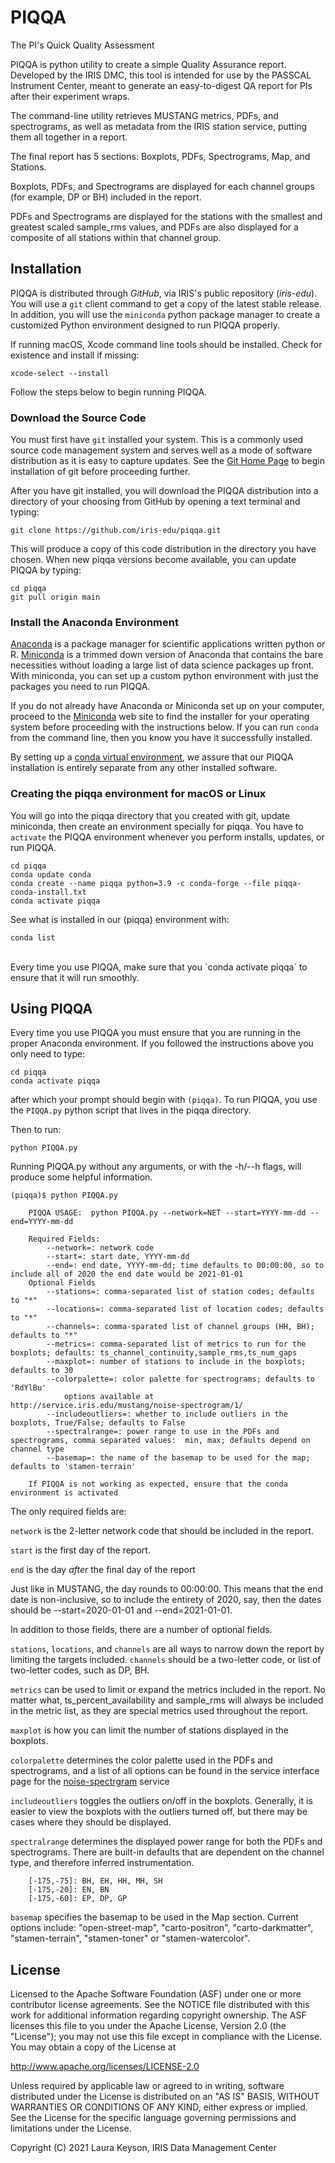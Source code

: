# PIQQA
The PI's Quick Quality Assessment   

PIQQA is python utility to create a simple Quality Assurance report. Developed by the IRIS DMC, this tool is intended for use by the PASSCAL Instrument Center, meant to generate an easy-to-digest QA report for PIs after their experiment wraps.

The command-line utility retrieves MUSTANG metrics, PDFs, and spectrograms, as well as metadata from the IRIS station service, putting them all together in a report.

The final report has 5 sections: Boxplots, PDFs, Spectrograms, Map, and Stations. 

Boxplots, PDFs, and Spectrograms are displayed for each channel groups (for example, DP or BH) included in the report.

PDFs and Spectrograms are displayed for the stations with the smallest and greatest scaled sample_rms values, and PDFs are also displayed for a composite of all stations within that channel group. 


## Installation

PIQQA is distributed through _GitHub_, via IRIS's public repository (_iris-edu_). You will use a ```git``` 
client command to get a copy of the latest stable release. In addition, you will use the ```miniconda``` 
python package manager to create a customized Python environment designed to run PIQQA properly.

If running macOS, Xcode command line tools should be installed. Check for existence and install if 
missing:
```
xcode-select --install
```

Follow the steps below to begin running PIQQA.

### Download the Source Code

You must first have ```git``` installed your system. This is a commonly used source code management system
and serves well as a mode of software distribution as it is easy to capture updates. See the 
[Git Home Page](https://git-scm.com/) to begin installation of git before proceeding further.

After you have git installed, you will download the PIQQA distribution into a directory of your choosing 
from GitHub by opening a text terminal and typing:

```
git clone https://github.com/iris-edu/piqqa.git
```

This will produce a copy of this code distribution in the directory you have chosen. When new piqqa versions 
become available, you can update PIQQA by typing:

```
cd piqqa
git pull origin main
```

### Install the Anaconda Environment

[Anaconda](https://www.anaconda.com) is a package manager for 
scientific applications written python or R. [Miniconda](http://conda.pydata.org/miniconda.html) is a trimmed 
down version of Anaconda that contains the bare necessities without loading a large list of data science packages 
up front. With miniconda, you can set up a custom python environment with just the packages you need to run PIQQA.

If you do not already have Anaconda or Miniconda set up on your computer, proceed to the [Miniconda](http://conda.pydata.org/miniconda.html) web site to find the installer for your
operating system before proceeding with the instructions below. If you can run ```conda``` from the command 
line, then you know you have it successfully installed.

By setting up a [conda virtual environment](https://conda.io/projects/conda/en/latest/user-guide/concepts.html#conda-environments), we assure that our 
PIQQA installation is entirely separate from any other installed software.


### Creating the piqqa environment for macOS or Linux 

You will go into the piqqa directory that you created with git, update miniconda, then create an 
environment specially for piqqa. You have to ```activate``` the PIQQA environment whenever you 
perform installs, updates, or run PIQQA.

```
cd piqqa
conda update conda
conda create --name piqqa python=3.9 -c conda-forge --file piqqa-conda-install.txt
conda activate piqqa
```

See what is installed in our (piqqa) environment with:

```
conda list
```
<br /> 
Every time you use PIQQA, make sure that you `conda activate piqqa` to ensure that it will run smoothly. 

<br /> 

## Using PIQQA 

Every time you use PIQQA you must ensure that you are running in the proper Anaconda
environment. If you followed the instructions above you only need to type:

```
cd piqqa
conda activate piqqa
```

after which your prompt should begin with ```(piqqa)```. To run PIQQA, you use the ```PIQQA.py``` 
python script that lives in the piqqa directory. 


Then to run:
```
python PIQQA.py
```

Running PIQQA.py without any arguments, or with the -h/--h flags, will produce some helpful information.

```
(piqqa)$ python PIQQA.py

    PIQQA USAGE:  python PIQQA.py --network=NET --start=YYYY-mm-dd --end=YYYY-mm-dd

    Required Fields:
        --network=: network code
        --start=: start date, YYYY-mm-dd
        --end=: end date, YYYY-mm-dd; time defaults to 00:00:00, so to include all of 2020 the end date would be 2021-01-01
    Optional Fields
        --stations=: comma-separated list of station codes; defaults to "*"
        --locations=: comma-separated list of location codes; defaults to "*"
        --channels=: comma-sparated list of channel groups (HH, BH); defaults to "*"
        --metrics=: comma-separated list of metrics to run for the boxplots; defaults: ts_channel_continuity,sample_rms,ts_num_gaps
        --maxplot=: number of stations to include in the boxplots; defaults to 30
        --colorpalette=: color palette for spectrograms; defaults to 'RdYlBu'
            options available at http://service.iris.edu/mustang/noise-spectrogram/1/
        --includeoutliers=: whether to include outliers in the boxplots, True/False; defaults to False
        --spectralrange=: power range to use in the PDFs and spectrograms, comma separated values:  min, max; defaults depend on channel type
        --basemap=: the name of the basemap to be used for the map; defaults to 'stamen-terrain'

    If PIQQA is not working as expected, ensure that the conda environment is activated
```

The only required fields are:

`network` is the 2-letter network code that should be included in the report.

`start` is the first day of the report.

`end` is the day _after_ the final day of the report

Just like in MUSTANG, the day rounds to 00:00:00. This means that the end date is non-inclusive, so to include the entirety of 2020, say, then the dates should be --start=2020-01-01 and --end=2021-01-01.


In addition to those fields, there are a number of optional fields. 

`stations`, `locations`, and `channels` are all ways to narrow down the report by limiting the targets included.  `channels` should be a two-letter code, or list of two-letter codes, such as DP, BH.

`metrics` can be used to limit or expand the metrics included in the report. No matter what, ts_percent_availability and sample_rms will always be included in the metric list, as they are special metrics used throughout the report.

`maxplot` is how you can limit the number of stations displayed in the boxplots.

`colorpalette` determines the color palette used in the PDFs and spectrograms, and a list of all options can be found in the service interface page for the [noise-spectrgram](http://service.iris.edu/mustang/noise-spectrogram/1/) service

`includeoutliers` toggles the outliers on/off in the boxplots. Generally, it is easier to view the boxplots with the outliers turned off, but there may be cases where they should be displayed.

`spectralrange` determines the displayed power range for both the PDFs and spectrograms. There are built-in defaults that are dependent on the channel type, and therefore inferred instrumentation.
```
    [-175,-75]: BH, EH, HH, MH, SH
    [-175,-20]: EN, BN
    [-175,-60]: EP, DP, GP
```
`basemap` specifies the basemap to be used in the Map section. Current options include: "open-street-map", "carto-positron", "carto-darkmatter", "stamen-terrain", "stamen-toner" or "stamen-watercolor".

## License
Licensed to the Apache Software Foundation (ASF) under one
or more contributor license agreements.  See the NOTICE file
distributed with this work for additional information
regarding copyright ownership.  The ASF licenses this file
to you under the Apache License, Version 2.0 (the
"License"); you may not use this file except in compliance
with the License.  You may obtain a copy of the License at

  http://www.apache.org/licenses/LICENSE-2.0

Unless required by applicable law or agreed to in writing,
software distributed under the License is distributed on an
"AS IS" BASIS, WITHOUT WARRANTIES OR CONDITIONS OF ANY
KIND, either express or implied.  See the License for the
specific language governing permissions and limitations
under the License. 

Copyright (C) 2021 Laura Keyson, IRIS Data Management Center


